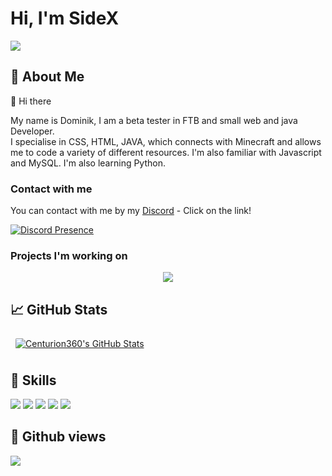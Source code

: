 # Hi, I'm SideX

<img src="[https://i.imgur.com/HLknE8y.png](https://www.google.com/url?sa=i&url=https%3A%2F%2Fwww.wallpaperflare.com%2Fsearch%3Fwallpaper%3Dcoding&psig=AOvVaw3HO8xZ6n1fyK-tF3CpirmQ&ust=1722139505702000&source=images&cd=vfe&opi=89978449&ved=0CBEQjRxqFwoTCOD3puOrxocDFQAAAAAdAAAAABAd)">

## 👦 About Me

👋 Hi there

My name is Dominik, I am a beta tester in FTB and small web and java Developer. <br>
I specialise in CSS, HTML, JAVA, which connects with Minecraft and allows me to code a variety of different resources. I'm also familiar with Javascript and MySQL. I'm also learning Python.

### Contact with me
You can contact with me by my [Discord](https://discord.com/users/364155024416309258) - Click on the link!

[![Discord Presence](https://lanyard.cnrad.dev/api/364155024416309258?theme=dark&animated=true&hideDiscrim=false&showDisplayName=false&borderRadius=5px)](https://discord.com/users/364155024416309258)

### Projects I'm working on



<div align="center">
<a href="https://discord.com/users/406761556123189248" target="_blank">
   <img src="[![Discord Presence](https://lanyard.cnrad.dev/api/364155024416309258)](https://discord.com/users/364155024416309258)?theme=black&bg=1E2D35&animated=true&hideDiscrim=false&borderRadius=5px">
</a>
</div>

## &#x1f4c8; GitHub Stats

<a href="https://github.com/Sidex06">
  <img align="center" style="margin:0.5rem; border-radius:2px" src="https://github-readme-stats.vercel.app/api?username=Sidex06&count_private=true&show_icons=true&line_height=28&count_private=true&title_color=ffffff&text_color=ffffff&icon_color=3ea1fc&bg_color=171717" alt="Centurion360's GitHub Stats" />
</a>

## 💼 Skills
![](https://img.shields.io/badge/Code-Java-informational?style=flat&logo=MySQL&logoColor=white&color=3ea1fc)
![](https://img.shields.io/badge/Code-JavaScript-informational?style=flat&logo=JavaScript&logoColor=white&color=3ea1fc)
![](https://img.shields.io/badge/Code-HTML-informational?style=flat&logo=HTML5&logoColor=white&color=3ea1fc)
![](https://img.shields.io/badge/Code-CSS-informational?style=flat&logo=CSS3&logoColor=white&color=3ea1fc)
![](https://img.shields.io/badge/Code-MySQL-informational?style=flat&logo=MySQL&logoColor=white&color=3ea1fc)

## 🔎 Github views

![](https://komarev.com/ghpvc/?username=Sidex06&color=3ea1fc)
